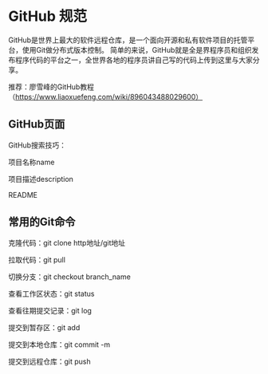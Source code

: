 # GitHub 规范

GitHub是世界上最大的软件远程仓库，是一个面向开源和私有软件项目的托管平台，使用Git做分布式版本控制。
简单的来说，GitHub就是全是界程序员和组织发布程序代码的平台之一，全世界各地的程序员讲自己写的代码上传到这里与大家分享。



推荐：廖雪峰的GitHub教程（https://www.liaoxuefeng.com/wiki/896043488029600）



















## GitHub页面

GitHub搜索技巧：

项目名称name

项目描述description

README



















## 常用的Git命令

克隆代码：git clone http地址/git地址

拉取代码：git pull

切换分支：git checkout branch_name

查看工作区状态：git status

查看往期提交记录：git log

提交到暂存区：git add

提交到本地仓库：git commit -m

提交到远程仓库：git push



